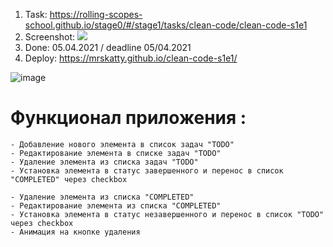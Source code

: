1. Task: https://rolling-scopes-school.github.io/stage0/#/stage1/tasks/clean-code/clean-code-s1e1
2. Screenshot: ![](https://user-images.githubusercontent.com/59149776/113743817-c1b1f880-970c-11eb-872d-8993053d754a.png)
3. Done: 05.04.2021 / deadline 05/04.2021
4. Deploy: https://mrskatty.github.io/clean-code-s1e1/











![image](https://user-images.githubusercontent.com/8201843/111080709-d1289200-8510-11eb-861c-c39de6d99691.png)

# Функционал приложения :

    - Добавление нового элемента в список задач "TODO"
    - Редактирование элемента в списке задач "TODO"
    - Удаление элемента из списка задач "TODO"
    - Установка элемента в статус завершенного и перенос в список "COMPLETED" через checkbox

    - Удаление элемента из списка "COMPLETED"
    - Редактирование элемента из списка "COMPLETED"
    - Установка элемента в статус незавершенного и перенос в список "TODO" через checkbox
    - Анимация на кнопке удаления
